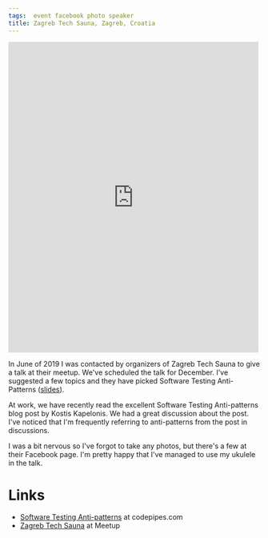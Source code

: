 ```yaml
---
tags:  event facebook photo speaker
title: Zagreb Tech Sauna, Zagreb, Croatia
---
```

<iframe src="https://www.facebook.com/plugins/post.php?href=https%3A%2F%2Fwww.facebook.com%2Fmedia%2Fset%2F%3Fset%3Da.2443907399231480%26type%3D3&width=500" width="500" height="621" style="border:none;overflow:hidden" scrolling="no" frameborder="0" allowTransparency="true" allow="encrypted-media"></iframe>

In June of 2019 I was contacted by organizers of Zagreb Tech Sauna to give a talk at their meetup. We've scheduled the talk for December. I've suggested a few topics and they have picked Software Testing Anti-Patterns ([slides](/assets/pdf/software-testing-anti-patterns-zagreb-tech-sauna.pdf)).

At work, we have recently read the excellent Software Testing Anti-patterns blog post by Kostis Kapelonis. We had a great discussion about the post. I've noticed that I'm frequently referring to anti-patterns from the post in discussions.

I was a bit nervous so I've forgot to take any photos, but there's a few at their Facebook page. I'm pretty happy that I've managed to use my ukulele in the talk.

# Links

- [Software Testing Anti-patterns](http://blog.codepipes.com/testing/software-testing-antipatterns.html) at codepipes.com
- [Zagreb Tech Sauna](https://www.meetup.com/Zagreb-Tech-Sauna/events/266804075/) at Meetup
